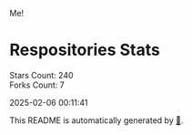 Me!

# Respositories Stats
Stars Count: 240  
Forks Count: 7

2025-02-06 00:11:41  

This README is automatically generated by [🐰](https://github.com/rnitta/rnitta).
